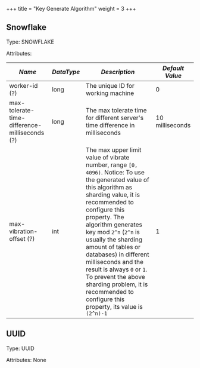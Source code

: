 +++
title = "Key Generate Algorithm"
weight = 3
+++

## Snowflake

Type: SNOWFLAKE

Attributes:

| *Name*                                        | *DataType* | *Description*                                                                | *Default Value* |
| --------------------------------------------- | ---------- | ---------------------------------------------------------------------------- | --------------- |
| worker-id (?)                                 | long       | The unique ID for working machine                                            | 0               |
| max-tolerate-time-difference-milliseconds (?) | long       | The max tolerate time for different server's time difference in milliseconds | 10 milliseconds |
| max-vibration-offset (?)                      | int        | The max upper limit value of vibrate number, range `[0, 4096)`. Notice: To use the generated value of this algorithm as sharding value, it is recommended to configure this property. The algorithm generates key mod `2^n` (`2^n` is usually the sharding amount of tables or databases) in different milliseconds and the result is always `0` or `1`. To prevent the above sharding problem, it is recommended to configure this property, its value is `(2^n)-1`| 1 |

## UUID

Type: UUID

Attributes: None
